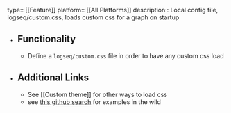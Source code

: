 type:: [[Feature]]
platform:: [[All Platforms]]
description:: Local config file, logseq/custom.css, loads custom css for a graph on startup

- ## Functionality
	- Define a `logseq/custom.css` file in order to have any custom css load
- ## Additional Links
	- See [[Custom theme]] for other ways to load css
	- see [this github search](https://cs.github.com/?scopeName=All+repos&scope=&q=path%3Alogseq%2Fcustom.css) for examples in the wild